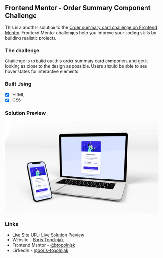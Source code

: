 ## Frontend Mentor - Order Summary Component Challenge
This is a another solution to the [Order summary card challenge on Frontend Mentor](https://www.frontendmentor.io/challenges/order-summary-component-QlPmajDUj). Frontend Mentor challenges help you improve your coding skills by building realistic projects.

### The challenge
Challenge is to build out this order summary card component and get it looking as close to the design as possible.
Users should be able to see hover states for interactive elements.

### Built Using
- [x] HTML
- [x] CSS

### Solution Preview
![](./screenshot.png)

### Links
- Live Site URL: [Live Solution Preview](https://btopolnjak.github.io/fm-order-summary-component/)
- Website - [Boris Topolnjak](https://github.com/btopolnjak)
- Frontend Mentor - [@btopolnjak](https://www.frontendmentor.io/profile/btopolnjak)
- LinkedIn - [@boris-topolnjak](https://www.linkedin.com/in/boris-topolnjak-23334b104/)